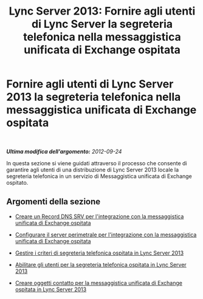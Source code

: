 ﻿---
title: 'Lync Server 2013: Fornire agli utenti di Lync Server la segreteria telefonica nella messaggistica unificata di Exchange ospitata'
TOCTitle: Fornire agli utenti di Lync Server 2013 la segreteria telefonica nella messaggistica unificata di Exchange ospitata
ms:assetid: 306d3fb5-231b-4f0b-b8d8-0d9083b5ed77
ms:mtpsurl: https://technet.microsoft.com/it-it/library/Gg425807(v=OCS.15)
ms:contentKeyID: 49300077
ms.date: 08/24/2015
mtps_version: v=OCS.15
ms.translationtype: HT
---

# Fornire agli utenti di Lync Server 2013 la segreteria telefonica nella messaggistica unificata di Exchange ospitata

 

_**Ultima modifica dell'argomento:** 2012-09-24_

In questa sezione si viene guidati attraverso il processo che consente di garantire agli utenti di una distribuzione di Lync Server 2013 locale la segreteria telefonica in un servizio di Messaggistica unificata di Exchange ospitato.

## Argomenti della sezione

  - [Creare un Record DNS SRV per l'integrazione con la messaggistica unificata di Exchange ospitata](lync-server-2013-create-a-dns-srv-record-for-integration-with-hosted-exchange-um.md)

  - [Configurare il server perimetrale per l'integrazione con la messaggistica unificata di Exchange ospitata](lync-server-2013-configure-the-edge-server-for-integration-with-hosted-exchange-um.md)

  - [Gestire i criteri di segreteria telefonica ospitata in Lync Server 2013](lync-server-2013-manage-hosted-voice-mail-policies.md)

  - [Abilitare gli utenti per la segreteria telefonica ospitata in Lync Server 2013](lync-server-2013-enable-users-for-hosted-voice-mail.md)

  - [Creare oggetti contatto per la messaggistica unificata di Exchange ospitata in Lync Server 2013](lync-server-2013-create-contact-objects-for-hosted-exchange-um.md)


